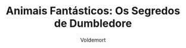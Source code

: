 ---
layout: post
author: Voldemort
category: Filmes
post_date: '2022-05-25T03:24:35.676Z'
post_modified: '2022-05-25T03:24:35.676Z'
title: 'Animais Fantásticos: Os Segredos de Dumbledore'
description: 'O professor Alvo Dumbledore sabe que o poderoso mago das trevas Gellert Grindelwald está se movimentando para assumir o controle do mundo mágico. Incapaz de detê-lo sozinho, ele pede ao magizoologista Newt Scamander para liderar uma intrépida equipe de bruxos, bruxas e um corajoso padeiro trouxa em uma missão perigosa, em que eles encontram velhos e novos animais fantásticos e entram em conflito com a crescente legião de seguidores de Grindelwald. Mas com tantas ameaças, quanto tempo poderá Dumbledore permanecer à margem do embate?'
poster_path: /8ZbybiGYe8XM4WGmGlhF0ec5R7u.jpg
tmdb_id: 338953
imdb_id: tt4123432
runtime: 142
release_date: '2022-04-06'
genres:
  - Ação
  - Aventura
  - Fantasia
casts:
  - Eddie Redmayne
  - Jude Law
  - Mads Mikkelsen
  - Ezra Miller
  - Dan Fogler
  - Alison Sudol
crews:
  - David Yates
trailer: hLoc55VAByk
certification: 10
adult: false
vote_average: 1.7
vote_count: 1092
qualitys:
  - 1080p
  - 720p
audios:
  - Dual Áudio
  - Português
  - Inglês
extensions:
  - mkv
  - mp4
---